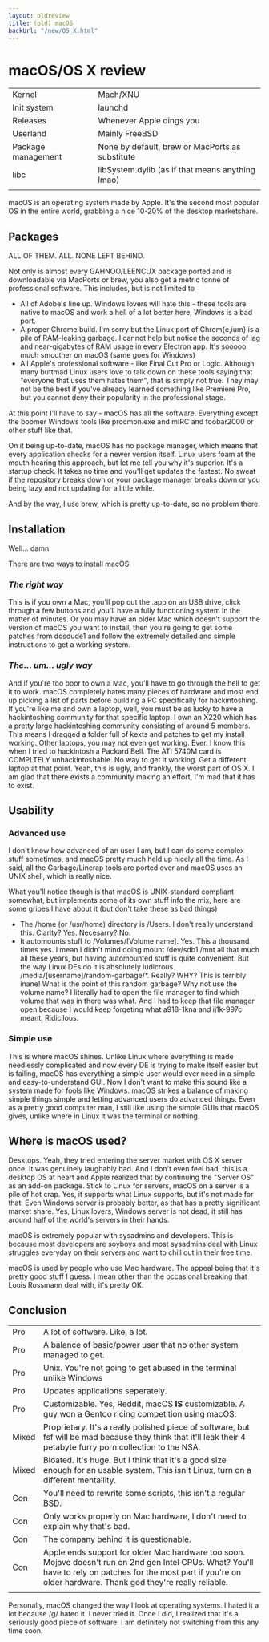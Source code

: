 ```yaml
---
layout: oldreview
title: (old) macOS
backUrl: "/new/OS_X.html"
---
```


# macOS/OS X review

|                    |                                                  |
| ------------------ | ------------------------------------------------ |
| Kernel             | Mach/XNU                                         |
| Init system        | launchd                                          |
| Releases           | Whenever Apple dings you                         |
| Userland           | Mainly FreeBSD                                   |
| Package management | None by default, brew or MacPorts as substitute  |
| libc               | libSystem.dylib (as if that means anything lmao) |
|                    |                                                  |

macOS is an operating system made by Apple. It's the second most popular OS in the entire world, grabbing a nice 10-20% of the desktop marketshare.

## Packages

ALL OF THEM. ALL. NONE LEFT BEHIND.

Not only is almost every GAHNOO/LEENCUX package ported and is downloadable via MacPorts or brew, you also get a metric tonne of professional software. This includes, but is not limited to

- All of Adobe's line up. Windows lovers will hate this - these tools are native to macOS and work a hell of a lot better here, Windows is a bad port.
- A proper Chrome build. I'm sorry but the Linux port of Chrom{e,ium} is a pile of RAM-leaking garbage. I cannot help but notice the seconds of lag and near-gigabytes of RAM usage in every Electron app. It's sooooo much smoother on macOS (same goes for Windows)
- All Apple's professional software - like Final Cut Pro or Logic. Although many buttmad Linux users love to talk down on these tools saying that "everyone that uses them hates them", that is simply not true. They may not be the best if you've already learned something like Premiere Pro, but you cannot deny their popularity in the professional stage.

At this point I'll have to say - macOS has all the software. Everything except the boomer Windows tools like procmon.exe and mIRC and foobar2000 or other stuff like that.

On it being up-to-date, macOS has no package manager, which means that every application checks for a newer version itself. Linux users foam at the mouth hearing this approach, but let me tell you why it's superior. It's a startup check. It takes no time and you'll get updates the fastest. No sweat if the repository breaks down or your package manager breaks down or you being lazy and not updating for a little while.

And by the way, I use brew, which is pretty up-to-date, so no problem there.

## Installation

Well... damn.

There are two ways to install macOS

### _The right way_

This is if you own a Mac, you'll pop out the .app on an USB drive, click through a few buttons and you'll have a fully functioning system in the matter of minutes. Or you may have an older Mac which doesn't support the version of macOS you want to install, then you're going to get some patches from dosdude1 and follow the extremely detailed and simple instructions to get a working system.

### _The... um... ugly way_

And if you're too poor to own a Mac, you'll have to go through the hell to get it to work. macOS completely hates many pieces of hardware and most end up picking a list of parts before building a PC specifically for hackintoshing. If you're like me and own a laptop, well, you must be as lucky to have a hackintoshing community for that specific laptop. I own an X220 which has a pretty large hackintoshing community consisting of around 5 members. This means I dragged a folder full of kexts and patches to get my install working. Other laptops, you may not even get working. Ever. I know this when I tried to hackintosh a Packard Bell. The ATI 5740M card is COMPLTELY unhackintoshable. No way to get it working. Get a different laptop at that point. Yeah, this is ugly, and frankly, the worst part of OS X. I am glad that there exists a community making an effort, I'm mad that it has to exist.

## Usability

### Advanced use

I don't know how advanced of an user I am, but I can do some complex stuff sometimes, and macOS pretty much held up nicely all the time. As I said, all the Garbage/Lincrap tools are ported over and macOS uses an UNIX shell, which is really nice.

What you'll notice though is that macOS is UNIX-standard compliant somewhat, but implements some of its own stuff info the mix, here are some gripes I have about it (but don't take these as bad things)

- The /home (or /usr/home) directory is /Users. I don't really understand this. Clarity? Yes. Necesarry? No.
- It automounts stuff to /Volumes/[Volume name]. Yes. This a thousand times yes. I mean I didn't mind doing mount /dev/sdb1 /mnt all that much all these years, but having automounted stuff is quite convenient. But the way Linux DEs do it is absolutely ludicrous. /media/\[username]/random-garbage/\*. Really? WHY? This is terribly inane! What is the point of this random garbage? Why not use the volume name? I literally had to open the file manager to find which volume that was in there was what. And I had to keep that file manager open because I would keep forgeting what a918-1kna and ij1k-997c meant. Ridicilous.

### Simple use

This is where macOS shines. Unlike Linux where everything is made needlessly complicated and now every DE is trying to make itself easier but is failing, macOS has everything a simple user would ever need in a simple and easy-to-understand GUI. Now I don't want to make this sound like a system made for fools like Windows. macOS strikes a balance of making simple things simple and letting advanced users do advanced things. Even as a pretty good computer man, I still like using the simple GUIs that macOS gives, unlike where in Linux it was the terminal or nothing.

## Where is macOS used?

Desktops. Yeah, they tried entering the server market with OS X server once. It was genuinely laughably bad. And I don't even feel bad, this is a desktop OS at heart and Apple realized that by continuing the "Server OS" as an add-on package. Stick to Linux for servers, macOS on a server is a pile of hot crap. Yes, it supports what Linux supports, but it's not made for that. Even Windows server is probably better, as that has a pretty significant market share. Yes, Linux lovers, Windows server is not dead, it still has around half of the world's servers in their hands.

macOS is extremely popular with sysadmins and developers. This is because most developers are soyboys and most sysadmins deal with Linux struggles everyday on their servers and want to chill out in their free time.

macOS is used by people who use Mac hardware. The appeal being that it's pretty good stuff I guess. I mean other than the occasional breaking that Louis Rossmann deal with, it's pretty OK.

## Conclusion

|       |                                                                                                                                                                                                                      |
| ----- | -------------------------------------------------------------------------------------------------------------------------------------------------------------------------------------------------------------------- |
| Pro   | A lot of software. Like, a lot.                                                                                                                                                                                      |
| Pro   | A balance of basic/power user that no other system managed to get.                                                                                                                                                   |
| Pro   | Unix. You're not going to get abused in the terminal unlike Windows                                                                                                                                                  |
| Pro   | Updates applications seperately.                                                                                                                                                                                     |
| Pro   | Customizable. Yes, Reddit, macOS **IS** customizable. A guy won a Gentoo ricing competition using macOS.                                                                                                             |
| Mixed | Proprietary. It's a really polished piece of software, but fsf will be mad because they think that it'll leak their 4 petabyte furry porn collection to the NSA.                                                     |
| Mixed | Bloated. It's huge. But I think that it's a good size enough for an usable system. This isn't Linux, turn on a different mentallity.                                                                                 |
| Con   | You'll need to rewrite some scripts, this isn't a regular BSD.                                                                                                                                                       |
| Con   | Only works properly on Mac hardware, I don't need to explain why that's bad.                                                                                                                                         |
| Con   | The company behind it is questionable.                                                                                                                                                                               |
| Con   | Apple ends support for older Mac hardware too soon. Mojave doesn't run on 2nd gen Intel CPUs. What? You'll have to rely on patches for the most part if you're on older hardware. Thank god they're really reliable. |
|       |                                                                                                                                                                                                                      |

Personally, macOS changed the way I look at operating systems. I hated it a lot because /g/ hated it. I never tried it. Once I did, I realized that it's a seriously good piece of software. I am definitely not switching from this any time soon.
